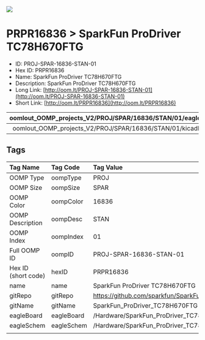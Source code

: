 


  
![][im]
# PRPR16836 > SparkFun ProDriver TC78H670FTG

- ID: PROJ-SPAR-16836-STAN-01
- Hex ID: PRPR16836
- Name: SparkFun ProDriver TC78H670FTG
- Description: SparkFun ProDriver TC78H670FTG
- Long Link: [http://oom.lt/PROJ-SPAR-16836-STAN-01](http://oom.lt/PROJ-SPAR-16836-STAN-01)
- Short Link: [http://oom.lt/PRPR16836](http://oom.lt/PRPR16836)
  

|oomlout_OOMP_projects_V2/PROJ/SPAR/16836/STAN/01/eagleImage.png|oomlout_OOMP_projects_V2/PROJ/SPAR/16836/STAN/01/eagleSchemImage.png|oomlout_OOMP_projects_V2/PROJ/SPAR/16836/STAN/01/kicadPcb3dFront.png|oomlout_OOMP_projects_V2/PROJ/SPAR/16836/STAN/01/kicadPcb3dBack.png|
| :---: | :---: | :---: | :---: |
|oomlout_OOMP_projects_V2/PROJ/SPAR/16836/STAN/01/kicadPcb3d.png||||

## Tags
  

|Tag Name|Tag Code|Tag Value|
| :--- | :--- | :--- |
|OOMP Type|oompType|PROJ|
|OOMP Size|oompSize|SPAR|
|OOMP Color|oompColor|16836|
|OOMP Description|oompDesc|STAN|
|OOMP Index|oompIndex|01|
|Full OOMP ID|oompID|PROJ-SPAR-16836-STAN-01|
|Hex ID (short code)|hexID|PRPR16836|
|name|name|SparkFun ProDriver TC78H670FTG|
|gitRepo|gitRepo|https://github.com/sparkfun/SparkFun_ProDriver_TC78H670FTG|
|gitName|gitName|SparkFun_ProDriver_TC78H670FTG|
|eagleBoard|eagleBoard|/Hardware/SparkFun_ProDriver_TC78H670FTG.brd|
|eagleSchem|eagleSchem|/Hardware/SparkFun_ProDriver_TC78H670FTG.sch|
||||



[im]: PROJ/SPAR/16836/STAN/01/kicadPcb3d_450.png
